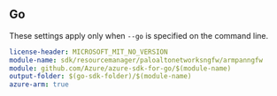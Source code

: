 ## Go

These settings apply only when `--go` is specified on the command line.

``` yaml $(go) && $(track2)
license-header: MICROSOFT_MIT_NO_VERSION
module-name: sdk/resourcemanager/paloaltonetworksngfw/armpanngfw
module: github.com/Azure/azure-sdk-for-go/$(module-name)
output-folder: $(go-sdk-folder)/$(module-name)
azure-arm: true
```
